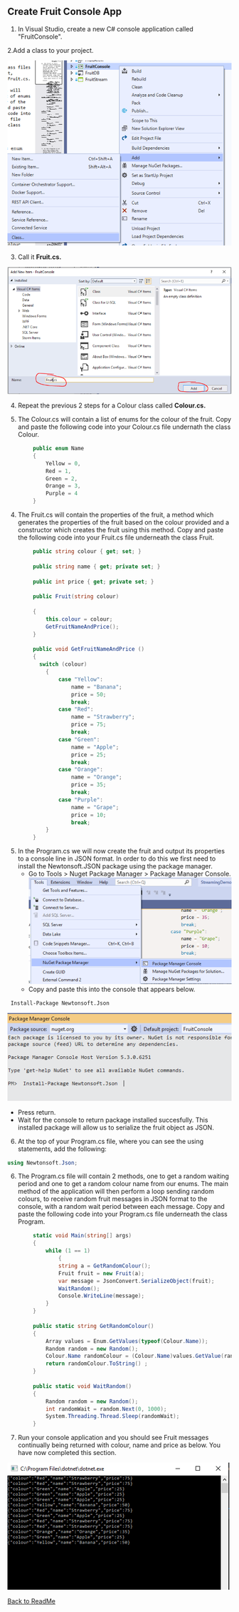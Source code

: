 ## Create Fruit Console App

1. In Visual Studio, create a new C# console application called "FruitConsole".

2.Add a class to your project.


![Add Class](Images/AddClass.PNG)


3. Call it **Fruit.cs.**

![Add Fruit Class](Images/AddFruitClass.PNG)

4. Repeat the previous 2 steps for a Colour class called **Colour.cs.**

3. The Colour.cs will contain a list of enums for the colour of the fruit. Copy and paste the following code into your Colour.cs file undernath the class Colour. 

```c#
        public enum Name
        {
            Yellow = 0,
            Red = 1,
            Green = 2,
            Orange = 3,
            Purple = 4
        }
```

4. The Fruit.cs will contain the properties of the fruit, a method which generates the properties of the fruit based on the colour provided and  a constructor which creates the fruit using this method. Copy and paste the following code into your Fruit.cs file underneath the class Fruit. 

```c#
        public string colour { get; set; }

        public string name { get; private set; }

        public int price { get; private set; }

        public Fruit(string colour)

        {
            this.colour = colour;
            GetFruitNameAndPrice();
        }

        public void GetFruitNameAndPrice ()
        {
          switch (colour)
            {
                case "Yellow":
                    name = "Banana";
                    price = 50;
                    break;
                case "Red":
                    name = "Strawberry";
                    price = 75;
                    break;
                case "Green":
                    name = "Apple";
                    price = 25;
                    break;
                case "Orange":
                    name = "Orange";
                    price = 35;
                    break;
                case "Purple":
                    name = "Grape";
                    price = 10;
                    break;
            }
        }
``` 

5. In the Program.cs we will now create the fruit and output its properties to a console line in JSON format. In order to do this we first need to install the Newtonsoft.JSON package using the package manager. 
   * Go to Tools > Nuget Package Manager > Package Manager Console. 
   ![Package Manager Console](Images/ToolsPackageConsole.PNG)
   * Copy and paste this into the console that appears below.
```ps   
 Install-Package Newtonsoft.Json  
```
 ![Install JSON](Images/InstallJSON.PNG)
   * Press return.
   * Wait for the console to return package installed succesfully. This installed package will allow us to serialize the fruit object as JSON. 

6. At the top of your Program.cs file, where you can see the using statements, add the following:

```c#
using Newtonsoft.Json;
```

6. The Program.cs file will contain 2 methods, one to get a random waiting period and one to get a random colour name from our enums. The main method of the application will then perform a loop sending random colours, to receive random fruit messages in JSON format to the console, with a random wait period between each message. Copy and paste the following code into your Program.cs file underneath the class Program. 

```c#
        static void Main(string[] args)
        {
            while (1 == 1)
                {
                string a = GetRandomColour();
                Fruit fruit = new Fruit(a);
                var message = JsonConvert.SerializeObject(fruit);                 
                WaitRandom();
                Console.WriteLine(message);
            }
        }

        public static string GetRandomColour()
        {
            Array values = Enum.GetValues(typeof(Colour.Name));
            Random random = new Random();
            Colour.Name randomColour = (Colour.Name)values.GetValue(random.Next(values.Length));
            return randomColour.ToString() ;
        }

        public static void WaitRandom()
        {
            Random random = new Random();
            int randomWait = random.Next(0, 1000);
            System.Threading.Thread.Sleep(randomWait);
        }
```

7. Run your console application and you should see Fruit messages continually being returned with colour, name and price as below. You have now completed this section. 

![Fruit Messages To Console App](Images/FruitConsole.PNG)

[Back to ReadMe](../../../ReadMe.md)